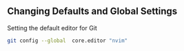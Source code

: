 ## Changing Defaults and Global Settings

Setting the default editor for Git

```bash
git config --global  core.editor "nvim"
```
